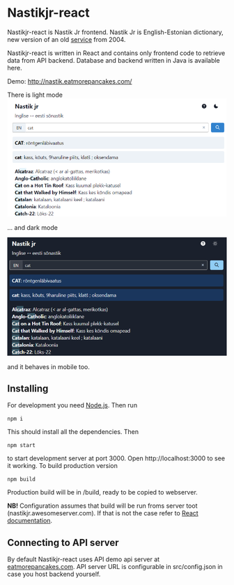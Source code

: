 # Nastikjr-react

Nastikjr-react is Nastik Jr frontend.
Nastik Jr is English-Estonian dictionary, new version of an old [service](https://nastik.palat.ee/) from 2004.

Nastikjr-react is written in React and contains only frontend code to retrieve data from API backend. Database and backend written in Java is available here.

Demo: http://nastik.eatmorepancakes.com/

There is light mode![Light mode](README.assets/nastikjr_light.png)

... and dark mode

![Light mode](README.assets/nastikjr_dark.png)

and it behaves in mobile too.


## Installing

For development you need [Node.js](https://nodejs.org/en/). Then run

```shell
npm i
```

This should install all the dependencies. Then 

```shell
npm start
```

to start development server at port 3000. Open http://localhost:3000 to see it working.
To build production version

```shell
npm build
```

Production build will be in /build, ready to be copied to webserver.

**NB!** Configuration assumes that build will be run froms server toot (nastikjr.awesomeserver.com). If that is not the case refer to [React documentation](https://create-react-app.dev/docs/deployment/#building-for-relative-paths).

## Connecting to API server

By default Nastikjr-react uses API demo api server at [eatmorepancakes.com](https://eatmorepancakes.com/). API server URL is configurable in src/config.json in case you host backend yourself.

